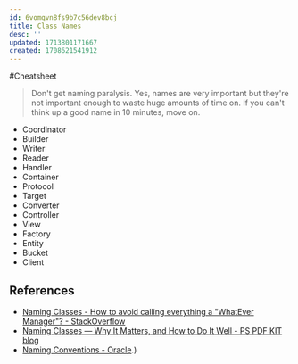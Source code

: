 ```yaml
---
id: 6vomqvn8fs9b7c56dev8bcj
title: Class Names
desc: ''
updated: 1713801171667
created: 1708621541912
---
```


#Cheatsheet

> Don't get naming paralysis. Yes, names are very important but they're not important enough to waste huge amounts of time on. If you can't think up a good name in 10 minutes, move on.

- Coordinator
- Builder
- Writer
- Reader
- Handler
- Container
- Protocol
- Target
- Converter
- Controller
- View
- Factory
- Entity
- Bucket
- Client

## References

- [Naming Classes - How to avoid calling everything a "WhatEver Manager"? - StackOverflow](https://stackoverflow.com/questions/1866794/naming-classes-how-to-avoid-calling-everything-a-whatevermanager)
- [Naming Classes — Why It Matters, and How to Do It Well - PS PDF KIT blog](https://pspdfkit.com/blog/2018/naming-classes-why-it-matters-how-to-do-it-well/)
- [Naming Conventions - Oracle](https://www.oracle.com/java/technologies/javase/codeconventions-namingconventions.html#:~:text=Class%20names%20should%20be%20nouns,such%20as%20URL%20or%20HTML).)
